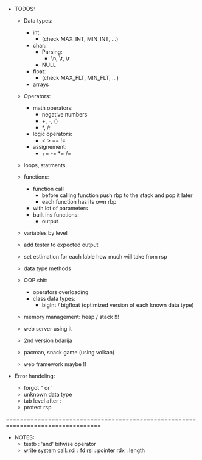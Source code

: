 - TODOS:
    - Data types:
        - int:  
            - (check MAX_INT, MIN_INT, ...)
        - char:
            - Parsing:
                - \n, \t, \r
            - NULL
        - float:
            - (check MAX_FLT, MIN_FLT, ...)
        - arrays

    - Operators:
        - math operators:
            - negative numbers
            + +, -, ()
            - *, /:
        - logic operators:
            - < > == !=
        - assignement:
            - += -= *= /=

    - loops, statments
    
    - functions:
        - function call
            - before calling function push rbp to the stack and pop it later
            - each function has its own rbp
        - with lot of parameters
        - built ins functions:
            - output
    - variables by level
    - add tester to expected output
    - set estimation for each lable how much will take from rsp
    - data type methods
    - OOP shit:
        - operators overloading
        - class data types: 
            - bigInt / bigfloat (optimized version of each known data type)
    - memory management:
        heap / stack !!!
    - web server using it
    - 2nd version bdarija
    - pacman, snack game (using volkan)
    - web framework maybe !!

- Error handeling:
    - forgot " or '
    - unknown data type
    - tab level after :
    - protect rsp

=================================================================================
- NOTES:
    + testb : 'and' bitwise operator
    + write system call:
        rdi : fd
        rsi : pointer
        rdx : length